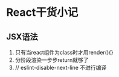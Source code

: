 # React干货小记
## JSX语法
1. 只有当react组件为class时才用render(){}
1. 分阶段渲染一步步return就够了
1. // eslint-disable-next-line 不进行编译
